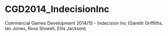 CGD2014_IndecisionInc
=====================

Commercial Games Development 2014/15 - Indecision Inc (Gareth Griffiths, Ian Jones, Ross Stowell, Ellis Jackson)

